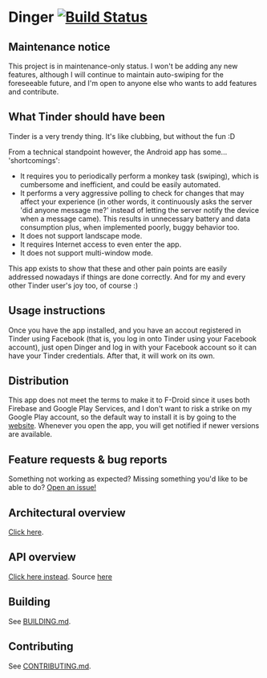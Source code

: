 # Dinger [![Build Status](https://travis-ci.org/stoyicker/dinger.svg?branch=master)](https://travis-ci.org/stoyicker/dinger "stoyicker/dinger - Travis CI")
## Maintenance notice
This project is in maintenance-only status. I won't be adding any new features, although I will continue to maintain auto-swiping for the foreseeable future, and I'm open to anyone else who wants to add features and contribute.

## What Tinder should have been

Tinder is a very trendy thing. It's like clubbing, but without the fun :D

From a technical standpoint however, the Android app has some... 'shortcomings':
* It requires you to periodically perform a monkey task (swiping), which is cumbersome and inefficient, and could be easily automated.
* It performs a very aggressive polling to check for changes that may affect your experience (in other words, it continuously asks the server 'did anyone message me?' instead of letting the server notify the device when a message came). This results in unnecessary battery and data consumption plus, when implemented poorly, buggy behavior too.
* It does not support landscape mode.
* It requires Internet access to even enter the app.
* It does not support multi-window mode.

This app exists to show that these and other pain points are easily addressed nowadays if things are done correctly. And for my and every other Tinder user's joy too, of course :)

## Usage instructions

Once you have the app installed, and you have an accout registered in Tinder using Facebook (that is, you log in onto Tinder using your Facebook account), just open Dinger and log in with your Facebook account so it can have your Tinder credentials. After that, it will work on its own.

## Distribution

This app does not meet the terms to make it to F-Droid since it uses both Firebase and Google Play Services, and I don't want to risk a strike on my Google Play account, so the default way to install it is by going to the [website](https://stoyicker.github.io/dinger/#download "Dinger APK download"). Whenever you open the app, you will get notified if newer versions are available.

## Feature requests & bug reports

Something not working as expected? Missing something you'd like to be able to do? [Open an issue!](https://github.com/stoyicker/dinger/issues/new "New issue - stoyicker/dinger")

## Architectural overview

[Click here](_assets/overview.pdf "Architecture overview").

## API overview

[Click here instead](https://app.swaggerhub.com/apis/stoyicker/app.tinder-dinger/ "Tinger by Dinger (unofficial) on SwaggerHub"). Source [here](https://github.com/stoyicker/dinger-swagger "stoyicker/dinger-swagger")

## Building

See [BUILDING.md](BUILDING.md "BUILDING.md").

## Contributing 

See [CONTRIBUTING.md](CONTRIBUTING.md "CONTRIBUTING.md").
